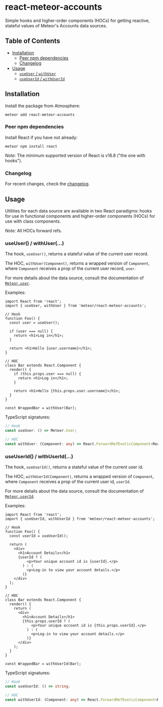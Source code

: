 # react-meteor-accounts

Simple hooks and higher-order components (HOCs) for getting reactive, stateful values of Meteor's Accounts data sources.

## Table of Contents

- [Installation](#installation)
  - [Peer npm dependencies](#peer-npm-dependencies)
  - [Changelog](#changelog)
- [Usage](#usage)
  - [`useUser` / `withUser`](#useuser--withUser)
  - [`useUserId` / `withUserId`](#useuserid--withUserId)

## Installation

Install the package from Atmosphere:

```shell
meteor add react-meteor-accounts
```

### Peer npm dependencies

Install React if you have not already:

```shell
meteor npm install react
```

_Note:_ The minimum supported version of React is v16.8 ("the one with hooks").

### Changelog

For recent changes, check the [changelog](./CHANGELOG.md).

## Usage

Utilities for each data source are available in two React paradigms: hooks for use in functional components and higher-order components (HOCs) for use with class components.

_Note:_ All HOCs forward refs.

### useUser() / withUser(...)

The hook, `useUser()`, returns a stateful value of the current user record.

The HOC, `withUser(Component)`, returns a wrapped version of `Component`, where `Component` receives a prop of the current user record, `user`.

For more details about the data source, consult the documentation of [`Meteor.user`](https://docs.meteor.com/api/accounts.html#Meteor-user).

Examples:

```tsx
import React from 'react';
import { useUser, withUser } from 'meteor/react-meteor-accounts';

// Hook
function Foo() {
  const user = useUser();

  if (user === null) {
    return <h1>Log in</h1>;
  }

  return <h1>Hello {user.username}</h1>;
}

// HOC
class Bar extends React.Component {
  render() {
    if (this.props.user === null) {
      return <h1>Log in</h1>;
    }

    return <h1>Hello {this.props.user.username}</h1>;
  }
}

const WrappedBar = withUser(Bar);
```

TypeScript signatures:

```ts
// Hook
const useUser: () => Meteor.User;

// HOC
const withUser: (Component: any) => React.ForwardRefExoticComponent<React.RefAttributes<unknown>>;
```

### useUserId() / withUserId(...)

The hook, `useUserId()`, returns a stateful value of the current user id.

The HOC, `withUserId(Component)`, returns a wrapped version of `Component`, where `Component` receives a prop of the current user id, `userId`.

For more details about the data source, consult the documentation of [`Meteor.userId`](https://docs.meteor.com/api/accounts.html#Meteor-userId).

Examples:

```tsx
import React from 'react';
import { useUserId, withUserId } from 'meteor/react-meteor-accounts';

// Hook
function Foo() {
  const userId = useUserId();

  return (
    <div>
      <h1>Account Details</h1>
      {userId ? (
          <p>Your unique account id is {userId}.</p>
        ) : (
          <p>Log-in to view your account details.</p>
        )}
    </div>
  );
}

// HOC
class Bar extends React.Component {
  render() {
    return (
      <div>
        <h1>Account Details</h1>
        {this.props.userId ? (
            <p>Your unique account id is {this.props.userId}.</p>
          ) : (
            <p>Log-in to view your account details.</p>
          )}
      </div>
    );
  }
}

const WrappedBar = withUserId(Bar);
```

TypeScript signatures:

```ts
// Hook
const useUserId: () => string;

// HOC
const withUserId: (Component: any) => React.ForwardRefExoticComponent<React.RefAttributes<unknown>>;
```
